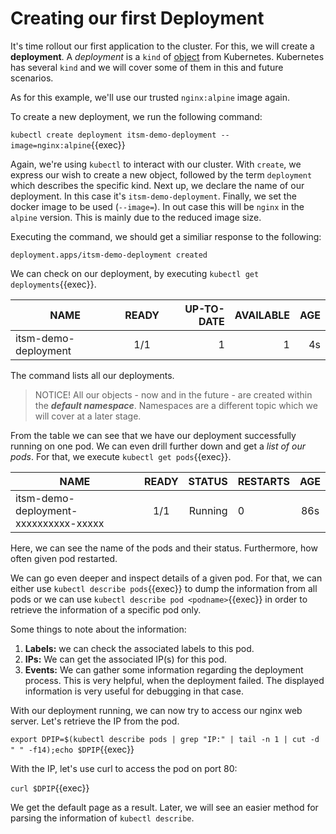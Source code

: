 # Creating our first Deployment

It's time rollout our first application to the cluster. For this, we will create a **deployment**. A *deployment* is a `kind` of [object](https://kubernetes.io/docs/concepts/overview/working-with-objects/kubernetes-objects/) from Kubernetes. Kubernetes has several `kind` and we will cover some of them in this and future scenarios.

As for this example, we'll use our trusted `nginx:alpine` image again.

To create a new deployment, we run the following command:

`kubectl create deployment itsm-demo-deployment --image=nginx:alpine`{{exec}}

Again, we're using `kubectl` to interact with our cluster. With `create`, we express our wish to create a new object, followed by the term `deployment` which describes the specific kind. Next up, we declare the name of our deployment. In this case it's `itsm-demo-deployment`. Finally, we set the docker image to be used (`--image=`). In out case this will be `nginx` in the `alpine` version. This is mainly due to the reduced image size.

Executing the command, we should get a similiar response to the following:
```
deployment.apps/itsm-demo-deployment created
```

We can check on our deployment, by executing `kubectl get deployments`{{exec}}.

| NAME                  | READY | UP-TO-DATE  | AVAILABLE | AGE | 
| --------------------- |:-----:| -----------:| ---------:| ---:|
| itsm-demo-deployment  |  1/1  | 1           | 1         |  4s |

The command lists all our deployments. 

> NOTICE!
> All our objects - now and in the future - are created within the ***default namespace***.
> Namespaces are a different topic which we will cover at a later stage.

From the table we can see that we have our deployment successfully running on one pod.
We can even drill further down and get a *list of our pods*.
For that, we execute `kubectl get pods`{{exec}}.

| NAME                                    | READY | STATUS  | RESTARTS |  AGE | 
| --------------------------------------- |:-----:| -------:| :--------| :---:|
| itsm-demo-deployment-xxxxxxxxxx-xxxxx   |  1/1  | Running | 0        |  86s |

Here, we can see the name of the pods and their status. Furthermore, how often given pod restarted.

We can go even deeper and inspect details of a given pod. For that, we can either use `kubectl describe pods`{{exec}} to dump the information from all pods or we can use `kubectl describe pod <podname>`{{exec}} in order to retrieve the information of a specific pod only. 

Some things to note about the information:
1. **Labels:** we can check the associated labels to this pod.
1. **IPs:** We can get the associated IP(s) for this pod.
1. **Events:** We can gather some information regarding the deployment process. This is very helpful, when the deployment failed. The displayed information is very useful for debugging in that case.

With our deployment running, we can now try to access our nginx web server. Let's retrieve the IP from the pod.

`export DPIP=$(kubectl describe pods | grep "IP:" | tail -n 1 | cut -d " " -f14);echo $DPIP`{{exec}}

With the IP, let's use curl to access the pod on port 80:

`curl $DPIP`{{exec}}

We get the default page as a result. Later, we will see an easier method for parsing the information of `kubectl describe`. 